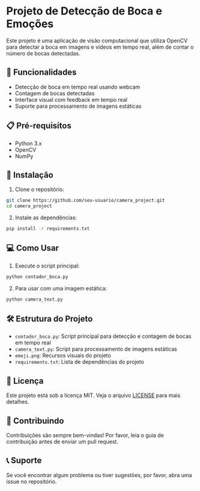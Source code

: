 # Projeto de Detecção de Boca e Emoções

Este projeto é uma aplicação de visão computacional que utiliza OpenCV para detectar a boca em imagens e vídeos em tempo real, além de contar o número de bocas detectadas.

## 🚀 Funcionalidades

- Detecção de boca em tempo real usando webcam
- Contagem de bocas detectadas
- Interface visual com feedback em tempo real
- Suporte para processamento de imagens estáticas

## 📋 Pré-requisitos

- Python 3.x
- OpenCV
- NumPy

## 🔧 Instalação

1. Clone o repositório:
```bash
git clone https://github.com/seu-usuario/camera_project.git
cd camera_project
```

2. Instale as dependências:
```bash
pip install -r requirements.txt
```

## 💻 Como Usar

1. Execute o script principal:
```bash
python contador_boca.py
```

2. Para usar com uma imagem estática:
```bash
python camera_text.py
```

## 🛠️ Estrutura do Projeto

- `contador_boca.py`: Script principal para detecção e contagem de bocas em tempo real
- `camera_text.py`: Script para processamento de imagens estáticas
- `emoji.png`: Recursos visuais do projeto
- `requirements.txt`: Lista de dependências do projeto

## 📝 Licença

Este projeto está sob a licença MIT. Veja o arquivo [LICENSE](LICENSE) para mais detalhes.

## 🤝 Contribuindo

Contribuições são sempre bem-vindas! Por favor, leia o guia de contribuição antes de enviar um pull request.

## 📞 Suporte

Se você encontrar algum problema ou tiver sugestões, por favor, abra uma issue no repositório. 

